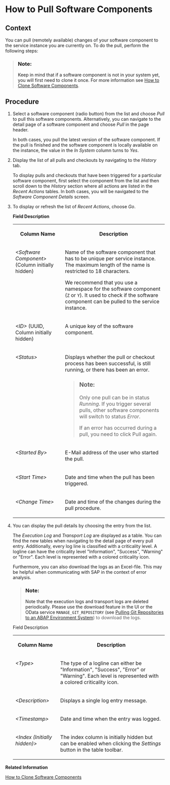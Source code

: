 <!-- loio90b9b9d5219c4875825be35137d9128f -->

# How to Pull Software Components



<a name="loio90b9b9d5219c4875825be35137d9128f__section_h4q_c4k_m3b"/>

## Context

You can pull \(remotely available\) changes of your software component to the service instance you are currently on. To do the pull, perform the following steps:

> ### Note:  
> Keep in mind that if a software component is not in your system yet, you will first need to clone it once. For more information see [How to Clone Software Components](how-to-clone-software-components-18564c5.md).



<a name="loio90b9b9d5219c4875825be35137d9128f__section_xyb_2dc_p2b"/>

## Procedure

1.  Select a software component \(radio button\) from the list and choose *Pull* to pull this software components. Alternatively, you can navigate to the detail page of a software component and choose *Pull* in the page header.

    In both cases, you pull the latest version of the software component. If the pull is finished and the software component is locally available on the instance, the value in the *In System* column turns to *Yes*.

2.  Display the list of all pulls and checkouts by navigating to the *History* tab.

    To display pulls and checkouts that have been triggered for a particular software component, first select the component from the list and then scroll down to the *History* section where all actions are listed in the *Recent Actions* tables. In both cases, you will be navigated to the *Software Component Details* screen.

3.  To display or refresh the list of *Recent Actions*, choose *Go*.

    **Field Description**


    <table>
    <tr>
    <th valign="top">

    Column Name


    
    </th>
    <th valign="top">

    Description


    
    </th>
    </tr>
    <tr>
    <td valign="top">

     *<Software Component\>* \(Column initially hidden\)


    
    </td>
    <td valign="top">

    Name of the software component that has to be unique per service instance. The maximum length of the name is restricted to 18 characters.

    We recommend that you use a namespace for the software component \(`Z` or `Y`\). It used to check if the software component can be pulled to the service instance.


    
    </td>
    </tr>
    <tr>
    <td valign="top">

     *<ID\>* \(UUID, Column initially hidden\)


    
    </td>
    <td valign="top">

    A unique key of the software component.


    
    </td>
    </tr>
    <tr>
    <td valign="top">

     *<Status\>* 


    
    </td>
    <td valign="top">

    Displays whether the pull or checkout process has been successful, is still running, or there has been an error.

    > ### Note:  
    > Only one pull can be in status *Running*. If you trigger several pulls, other software components will switch to status *Error*.
    > 
    > If an error has occurred during a pull, you need to click Pull again.


    
    </td>
    </tr>
    <tr>
    <td valign="top">

     *<Started By\>* 


    
    </td>
    <td valign="top">

    E-Mail address of the user who started the pull.


    
    </td>
    </tr>
    <tr>
    <td valign="top">

     *<Start Time\>* 


    
    </td>
    <td valign="top">

    Date and time when the pull has been triggered.


    
    </td>
    </tr>
    <tr>
    <td valign="top">

     *<Change Time\>* 


    
    </td>
    <td valign="top">

    Date and time of the changes during the pull procedure.


    
    </td>
    </tr>
    </table>
    
4.  You can display the pull details by choosing the entry from the list.

    The *Execution Log* and *Transport Log* are displayed as a table. You can find the new tables when navigating to the detail page of every pull entry. Additionally, every log line is classified with a criticality level. A logline can have the criticality level "Information", "Success", "Warning" or "Error". Each level is represented with a colored criticality icon.

    Furthermore, you can also download the logs as an Excel-file. This may be helpful when communicating with SAP in the context of error analysis.

    > ### Note:  
    > Note that the execution logs and transport logs are deleted periodically. Please use the download feature in the UI or the OData service `MANAGE_GIT_REPOSITORY` \(see [Pulling Git Repositories to an ABAP Environment System](../30_development/pulling-git-repositories-to-an-abap-environment-system-80a8d52.md)\) to download the logs.

    <a name="loio90b9b9d5219c4875825be35137d9128f__table_uz1_ct1_qjb"/>Field Description


    <table>
    <tr>
    <th valign="top">

    Column Name


    
    </th>
    <th valign="top">

    Description


    
    </th>
    </tr>
    <tr>
    <td valign="top">

    *<Type\>*


    
    </td>
    <td valign="top">

    The type of a logline can either be "Information", "Success", "Error" or "Warning". Each level is represented with a colored criticality icon.


    
    </td>
    </tr>
    <tr>
    <td valign="top">

    *<Description\>*


    
    </td>
    <td valign="top">

    Displays a single log entry message.


    
    </td>
    </tr>
    <tr>
    <td valign="top">

    *<Timestamp\>*


    
    </td>
    <td valign="top">

    Date and time when the entry was logged.


    
    </td>
    </tr>
    <tr>
    <td valign="top">

    *<Index \(Initially hidden\)\>*


    
    </td>
    <td valign="top">

    The index column is initially hidden but can be enabled when clicking the *Settings* button in the table toolbar.


    
    </td>
    </tr>
    </table>
    

**Related Information**  


[How to Clone Software Components](how-to-clone-software-components-18564c5.md "")

